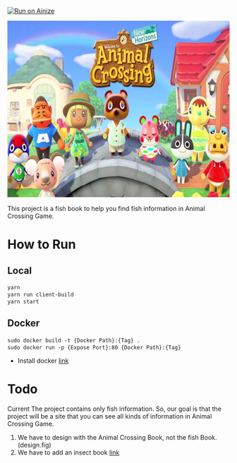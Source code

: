 
[![Run on Ainize](https://www.ainize.ai/static/images/run_on_ainize_button.svg)](https://ainize.web.app/redirect?git_repo=github.com/ainize-team2/canifish)

<img src=/images/animal_crossing.jpg width="1000px" height="400px">


This project is a fish book to help you find fish information in Animal Crossing Game.

# How to Run

## Local
```
yarn
yarn run client-build
yarn start
```

## Docker
```
sudo docker build -t {Docker Path}:{Tag} .
sudo docker run -p {Expose Port}:80 {Docker Path}:{Tag}
```

- Install docker [link](https://blog.cosmosfarm.com/archives/248/%EC%9A%B0%EB%B6%84%ED%88%AC-18-04-%EB%8F%84%EC%BB%A4-docker-%EC%84%A4%EC%B9%98-%EB%B0%A9%EB%B2%95/)

# Todo
Current The project contains only fish information. So, our goal is that the project will be a site that you can see all kinds of information in Animal Crossing Game.
1. We have to design with the Animal Crossing Book, not the fish Book. (design.fig)
2. We have to add an insect book [link](https://docs.google.com/spreadsheets/u/1/d/1oJGO78ou4hJFj2gBYSo-WFaKmaUmItTSlh3AuTxBewc/htmlview?usp=sharing#')
